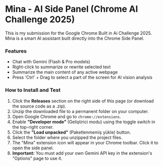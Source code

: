 # Mina - AI Side Panel (Chrome AI Challenge 2025)

This is my submission for the Google Chrome Built in Ai Challenge 2025. Mina is a smart AI assistant built directly into the Chrome Side Panel.

### Features
* Chat with Gemini (Flash & Pro models)
* Right-click to summarize or rewrite selected text
* Summarize the main content of any active webpage
* Press 'Ctrl' + Drag to select a part of the screen for AI vision analysis

### How to Install and Test

1.  Click the **Releases** section on the right side of this page (or download the source code as a .zip).
2.  Unzip the downloaded file to a permanent folder on your computer.
3.  Open Google Chrome and go to `chrome://extensions`.
4.  Enable **"Developer mode"** (Geliştirici modu) using the toggle switch in the top-right corner.
5.  Click the **"Load unpacked"** (Paketlenmemiş yükle) button.
6.  Select the folder where you unzipped the project files.
7.  The "Mina" extension icon will appear in your Chrome toolbar. Click it to open the side panel.
8.  **Important:** You must add your own Gemini API key in the extension's "Options" page to use it.
